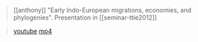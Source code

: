 > [[anthony]] "Early Indo-European migrations, economies, and phylogenies". Presentation in [[seminar-ttie2012]] 

> [youtube](https://youtu.be/d864bwyCAoA)
> [mp4](anthony2012-early.mp4)
